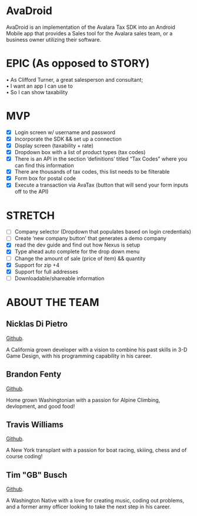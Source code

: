 # AvaDroid

AvaDroid is an implementation of the Avalara Tax SDK into an Android Mobile app that provides a Sales tool for the Avalara sales team, or a business owner utilizing their software.

  # EPIC (As opposed to STORY)
  •    As Clifford Turner, a great salesperson and consultant;  
  •    I want an app I can use to  
  •    So I can show taxability 

   # MVP
  - [x]  Login screen w/ username and password  
  - [x] Incorporate the SDK && set up a connection  
  - [x] Display screen (taxability + rate)  
  - [x] Dropdown box with a list of product types (tax codes)   
  - [x] There is an API in the section ‘definitions’ titled “Tax Codes” where you can find this information  
  - [x] There are thousands of tax codes, this list needs to be filterable   
  - [x] Form box for postal code  
  - [x] Execute a transaction via AvaTax (button that will send your form inputs off to the API)    

  # STRETCH
  - [ ]  Company selector (Dropdown that populates based on login credentials)  
  - [ ]  Create ‘new company button’ that generates a demo company  
  - [x]  read the dev guide and find out how Nexus is setup  
  - [x]  Type ahead auto complete for the drop down menu  
  - [ ]  Change the amount of sale (price of item) && quantity  
  - [x]  Support for zip +4  
  - [x]  Support for full addresses  
  - [ ]  Downloadable/shareable information  
  
  # ABOUT THE TEAM
  
  ## Nicklas Di Pietro
  <p><a href="https://github.com/Seiyaroo">Github</a>.</p>
  A California grown developer with a vision to combine his past skills in 3-D Game Design, with his programming capability in his career.
  
   ## Brandon Fenty
  <p><a href="https://github.com/brandon-fenty">Github</a>.</p>
  Home grown Washingtonian with a passion for Alpine Climbing, devlopment, and good food! 
  
   ## Travis Williams
  <p><a href="https://github.com/thetravisw">Github</a>.</p>
  A New York transplant with a passion for boat racing, skiiing, chess and of course coding!
  
   ## Tim "GB" Busch
  <p><a href="https://github.com/GoldBeardSea">Github</a>.</p>
  A Washington Native with a love for creating music, coding out problems, and a former army officer looking to take the next step in his career.

